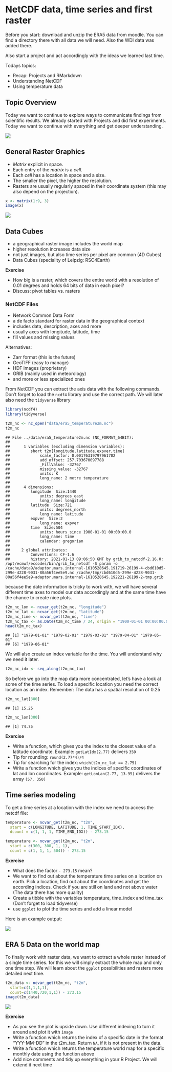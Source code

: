 
# NetCDF data, time series and first raster

Before you start: download and unzip the ERA5 data from moodle. You can
find a directory there with all data we will need. Also the WDI data was
added there.

Also start a project and act accordingly with the ideas we learned last
time.

Todays topics:

- Recap: Projects and RMarkdown
- Understanding NetCDF
- Using temperature data

## Topic Overview

Today we want to continue to explore ways to communicate findings from
scientific results. We already started with Projects and did first
experiments. Today we want to continue with everything and get deeper
understanding.

![](data-science-explore.png)

## General Raster Graphics

- *Matrix* explicit in space.
- Each entry of the *matrix* is a *cell*.
- Each *cell* has a location in space and a size.
- The smaller the pixel, the higher the resolution.
- Rasters are usually regularly spaced in their coordinate system (this
  may also depend on the projection).

``` r
x <- matrix(1:9, 3)
image(x)
```

![](07_files/figure-gfm/unnamed-chunk-1-1.png)<!-- -->

## Data Cubes

- a geographical raster image includes the world map
- higher resolution increases data size
- not just images, but also time series per pixel are common (4D Cubes)
- Data Cubes (speciality of Leipzig: RSC4Earth)

**Exercise**

- How big is a raster, which covers the entire world with a resolution
  of 0.01 degrees and holds 64 bits of data in each pixel?
- Discuss: pivot tables vs. rasters

### NetCDF Files

- Network Common Data Form
- a de facto standard for raster data in the geographical context
- includes data, description, axes and more
- usually axes with longitude, latitude, time
- fill values and missing values

Alternatives:

- Zarr format (this is the future)
- GeoTIFF (easy to manage)
- HDF images (proprietary)
- GRIB (mainly used in meteorology)
- and more or less specialized ones

From NetCDF you can extract the axis data with the following commands.
Don’t forget to load the `ncdf4` library and use the correct path. We
will later also need the `tidyverse` library

``` r
library(ncdf4)
library(tidyverse)
```

``` r
t2m_nc <- nc_open("data/era5_temperature2m.nc")
t2m_nc
```

    ## File ../data/era5_temperature2m.nc (NC_FORMAT_64BIT):
    ## 
    ##      1 variables (excluding dimension variables):
    ##         short t2m[longitude,latitude,expver,time]   
    ##             scale_factor: 0.00176319797961702
    ##             add_offset: 257.703670097788
    ##             _FillValue: -32767
    ##             missing_value: -32767
    ##             units: K
    ##             long_name: 2 metre temperature
    ## 
    ##      4 dimensions:
    ##         longitude  Size:1440 
    ##             units: degrees_east
    ##             long_name: longitude
    ##         latitude  Size:721 
    ##             units: degrees_north
    ##             long_name: latitude
    ##         expver  Size:2 
    ##             long_name: expver
    ##         time  Size:504 
    ##             units: hours since 1900-01-01 00:00:00.0
    ##             long_name: time
    ##             calendar: gregorian
    ## 
    ##     2 global attributes:
    ##         Conventions: CF-1.6
    ##         history: 2021-01-13 09:06:50 GMT by grib_to_netcdf-2.16.0: /opt/ecmwf/eccodes/bin/grib_to_netcdf -S param -o /cache/data9/adaptor.mars.internal-1610528645.191719-26199-4-cbd610d5-299e-4228-9031-80a56f4ee5e9.nc /cache/tmp/cbd610d5-299e-4228-9031-80a56f4ee5e9-adaptor.mars.internal-1610528645.192221-26199-2-tmp.grib

because the date information is tricky to work with, we will have
several different time axes to model our data accordingly and at the
same time have the chance to create nice plots.

``` r
t2m_nc_lon <- ncvar_get(t2m_nc, "longitude")
t2m_nc_lat <- ncvar_get(t2m_nc, "latitude")
t2m_nc_time <- ncvar_get(t2m_nc, "time")
t2m_nc_tax <- as.Date(t2m_nc_time / 24, origin = "1900-01-01 00:00:00.0")
head(t2m_nc_tax)
```

    ## [1] "1979-01-01" "1979-02-01" "1979-03-01" "1979-04-01" "1979-05-01"
    ## [6] "1979-06-01"

We will also create an index variable for the time. You will understand
why we need it later.

``` r
t2m_nc_idx <- seq_along(t2m_nc_tax)
```

So before we go into the map data more concentrated, let’s have a look
at some of the time series. To load a specific location you need the
correct location as an index. Remember: The data has a spatial
resolution of 0.25

``` r
t2m_nc_lat[300]
```

    ## [1] 15.25

``` r
t2m_nc_lon[300]
```

    ## [1] 74.75

**Exercise**

- Write a function, which gives you the index to the closest value of a
  latitude coordinate. Example: `getLatIdx(2.77)` delivers `350`
- Tip for rounding: `round(2.77*4)/4`
- Tip for searching for the index: `which(t2m_nc_lat == 2.75)`
- Write a function which gives you the indices of specific coordinates
  of lat and lon coordinates. Example: `getLonLan(2.77, 13.95)` delivers
  the array `(57, 350)`

## Time series modeling

To get a time series at a location with the index we need to access the
netcdf file:

``` r
temperature <- ncvar_get(t2m_nc, "t2m",
  start = c(LONGITUDE, LATITUDE, 1, TIME_START_IDX),
  dcount = c(1, 1, 1, TIME_END_IDX)) - 273.15
```

``` r
temperature <- ncvar_get(t2m_nc, "t2m",
  start = c(300, 300, 1, 1),
  count = c(1, 1, 1, 504)) - 273.15
```

**Exercise**

- What does the factor `- 273.15` mean?
- We want to find out about the temperature time series on a location on
  earth. Pick a location, find out about the coordinates and get the
  according indices. Check if you are still on land and not above water
  (The data there has more quality)
- Create a tibble with the variables temperature, time_index and
  time_tax (Don’t forget to load tidyverse)
- use `ggplot` to plot the time series and add a linear model

Here is an example output:

![](07_files/figure-gfm/unnamed-chunk-10-1.png)<!-- -->

## ERA 5 Data on the world map

To finally work with raster data, we want to extract a whole raster
instead of a single time series. for this we will simply extract the
whole map and only one time step. We will learn about the `ggplot`
possibilities and rasters more detailed next time.

``` r
t2m_data <- ncvar_get(t2m_nc, "t2m",
  start=c(1,1,1,1),
  count=c(1440,720,1,1)) - 273.15
image(t2m_data)
```

![](07_files/figure-gfm/unnamed-chunk-11-1.png)<!-- -->

**Exercise**

- As you see the plot is upside down. Use different indexing to turn it
  around and plot it with `image`
- Write a function which returns the index of a specific date in the
  format “YYY-MM-DD” in the t2m_tax. Return `NA`, if it is not present
  in the data.
- Write a function which returns the temperature world map for a
  specific monthly date using the function above
- Add nice comments and tidy up everything in your R Project. We will
  extend it next time
